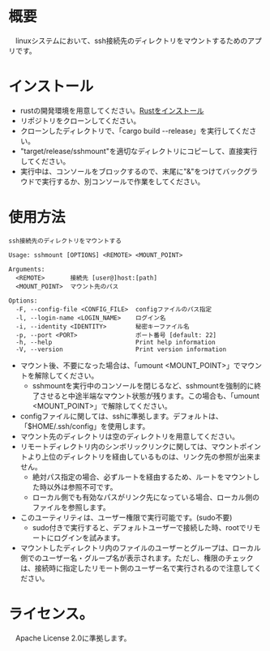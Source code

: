 # 概要
　linuxシステムにおいて、ssh接続先のディレクトリをマウントするためのアプリです。

# インストール
 - rustの開発環境を用意してください。[Rustをインストール](https://www.rust-lang.org/ja/tools/install)
 - リポジトリをクローンしてください。
 - クローンしたディレクトリで、「cargo build --release」を実行してください。
 - "target/release/sshmount"を適切なディレクトリにコピーして、直接実行してください。
 - 実行中は、コンソールをブロックするので、末尾に"&"をつけてバックグラウドで実行するか、別コンソールで作業をしてください。

# 使用方法

```
ssh接続先のディレクトリをマウントする

Usage: sshmount [OPTIONS] <REMOTE> <MOUNT_POINT>

Arguments:
  <REMOTE>       接続先 [user@]host:[path]
  <MOUNT_POINT>  マウント先のパス

Options:
  -F, --config-file <CONFIG_FILE>  configファイルのパス指定
  -l, --login-name <LOGIN_NAME>    ログイン名
  -i, --identity <IDENTITY>        秘密キーファイル名
  -p, --port <PORT>                ポート番号 [default: 22]
  -h, --help                       Print help information
  -V, --version                    Print version information

```

 - マウント後、不要になった場合は、「umount <MOUNT_POINT>」でマウントを解除してください。
   * sshmountを実行中のコンソールを閉じるなど、sshmountを強制的に終了させると中途半端なマウント状態が残ります。この場合も、「umount <MOUNT_POINT>」で解除してください。
 - configファイルに関しては、sshに準拠します。デフォルトは、「$HOME/.ssh/config」を使用します。
 - マウント先のディレクトリは空のディレクトリを用意してください。
 - リモートディレクトリ内のシンボリックリンクに関しては、マウントポイントより上位のディレクトリを経由しているものは、リンク先の参照が出来ません。
   * 絶対パス指定の場合、必ずルートを経由するため、ルートをマウントした時以外は参照不可です。
   * ローカル側でも有効なパスがリンク先になっている場合、ローカル側のファイルを参照します。
 - このユーティリティは、ユーザー権限で実行可能です。(sudo不要)
   * sudo付きで実行すると、デフォルトユーザーで接続した時、rootでリモートにログインを試みます。
 - マウントしたディレクトリ内のファイルのユーザーとグループは、ローカル側でのユーザー名・グループ名が表示されます。ただし、権限のチェックは、接続時に指定したリモート側のユーザー名で実行されるので注意してください。

# ライセンス。
　Apache License 2.0に準拠します。
